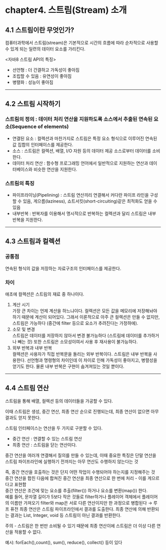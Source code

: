 # chapter4. 스트림(Stream) 소개
## 4.1 스트림이란 무엇인가?
컴퓨터과학에서 스트림(stream)은 기본적으로
시간의 흐름에 따라 순차적으로 사용할 수 있게 되는 일련의 데이터 요소를 가리킨다.

<자바8 스트림 API의 특징>
- 선언형 : 더 간결하고 가독성이 좋아짐
- 조립할 수 있음 : 유연성이 좋아짐
- 병렬화 : 성능이 좋아짐
***
## 4.2 스트림 시작하기
### 스트림의 정의 : 데이터 처리 연산을 지원하도록 소스에서 추출된 연속된 요소(Sequence of elements)
- 연결된 요소 : 컬렉션과 마찬가지로 스트림은 특정 요소 형식으로 이루어진 연속된 값 집합의 인터페이스를 제공한다.
- 소스 : 스트림은 컬렉션, 배열, I/O 자원 등의 데이터 제공 소스로부터 데이터를 소비한다.
- 데이터 처리 연산 : 함수형 프로그래밍 언어에서 일반적으로 지원하는 연산과 데이터베이스와 비슷한 연산을 지원한다.
### 스트림의 특징
- 파이프라이닝(Pipelining) : 스트림 연산끼리 연결해서 커다란 파이프 라인을 구성할 수 있음, 게으름(laziness), 쇼트서킷(short-circuiting)같은 최적화도 얻을 수 있음
- 내부반복 : 반복자를 이용해서 명시적으로 반복하는 컬렉션과 달리 스트림은 내부 반복을 지원한다.
***
## 4.3 스트림과 컬렉션
### 공통점
연속된 형식의 값을 저장하는 자료구조의 인터페이스를 제공한다.
### 차이
애초에 컬렉션은 스트림의 재료 중 하나이다.

1. 계산 시기  
가장 큰 차이는 언제 계산을 하느냐이다. 컬렉션은 모든 값을 메모리에 저장해놔야 하기 때문에 계산이 되어있다. 그래서 이론적으로 아주 큰 컬렉션은 만들 수 없지만, 스트림은 가능하다 (중간에 filter 등으로 요소가 추려진다는 가정하에).
2. 소모 및 변경  
스트림은 데이터를 저장하지 않아서 변경 불가능하다 (스트림에 데이터를 추가하거나 빼는 것)
또한 스트림은 소모성이여서 사용 후 재사용이 불가능하다.
3. 외부 반복과 내부 반복  
컬렉션은 사용자가 직접 반복문을 돌리는 외부 반복이다. 스트림은 내부 반복을 사용한다. 선언형과 명령형의 차이인데 이 차이로 인해 가독성이 좋아지고, 병렬성을 얻기도 한다.
물론 내부 반복은 구현이 숨겨져있는 것일 뿐이다.
***
## 4.4 스트림 연산 
스트림을 통해 배열, 컬렉션 등의 데이터들을 가공할 수 있다.

이때 스트림은 생성, 중간 연산, 최종 연산 순으로 진행되는데, 최종 연산이 없으면 아무 결과도 얻지 못한다.

스트림 인터페이스는 연산을 두 가지로 구분할 수 있다. 
- 중간 연산 : 연결할 수 있는 스트림 연산
- 최종 연산 : 스트림을 닫는 연산이다.

중간 연산을 여러개 연결해서 질의를 만들 수 있는데, 이때 중요한 특징은 단말 연산을 스트림 파이프라인에 실행하기 전까지는 아무 연산도 수행하지 않는다는 것

즉, 중간 연산을 호출하는 것은 단지 어떤 작업이 수행되어야 하는지를 지정해주는 것  
중간 연산을 합친 다음에 합쳐진 중간 연산을 최종 연산으로 한 번에 처리 - 이를 게으르다고 표현함  
중간 연산은 조건에 맞는 요소를 추출(filter()) 하거나 요소를 변환(map()) 한다.  
예를 들어, 문자열 길이가 5보다 작은 것들로 filter하거나 플레이어 객체에서 플레이어의 이름만 가져오기
filter와 map은 서로 다른 연산이지만 한 과정으로 병합된다 → 루프 퓨전
최종 연산은 스트림 파이프라인에서 결과를 도출한다. 최종 연산에 의해 반환되는 결과는 List, Integer, void 등 스트림이 아닌 결과를 반환한다.

주의 - 스트림은 한 번만 소비될 수 있기 때문에 최종 연산이에 스트림은 더 이상 다른 연산을 적용할 수 없다.

예시: forEach(),count(), sum(), reduce(), collect() 등이 있다
